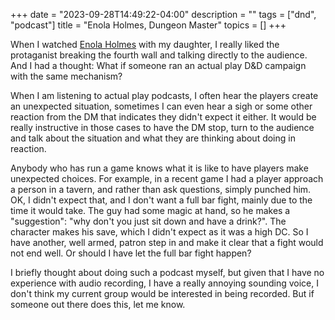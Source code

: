 +++
date = "2023-09-28T14:49:22-04:00"
description = ""
tags = ["dnd", "podcast"]
title = "Enola Holmes, Dungeon Master"
topics = []
+++

When I watched [Enola Holmes](https://en.wikipedia.org/wiki/Enola_Holmes_(film)) with my daughter, I really liked the protaganist breaking the fourth wall and talking directly to the audience.  And I had a thought:  What if someone ran an actual play D&D campaign with the same mechanism?

When I am listening to actual play podcasts, I often hear the players create an unexpected situation, sometimes I can even hear a sigh or some other reaction from the DM that indicates they didn't expect it either.  It would be really instructive in those cases to have the DM stop, turn to the audience and talk about the situation and what they are thinking about doing in reaction.

Anybody who has run a game knows what it is like to have players make unexpected choices.  For example, in a recent game I had a player approach a person in a tavern, and rather than ask questions, simply punched him.  OK, I didn't expect that, and I don't want a full bar fight, mainly due to the time it would take.  The guy had some magic at hand, so he makes a "suggestion":  "why don't you just sit down and have a drink?".  The character makes his save, which I didn't expect as it was a high DC.  So I have another, well armed, patron step in and make it clear that a fight would not end well.  Or should I have let the full bar fight happen?

I briefly thought about doing such a podcast myself, but given that I have no experience with audio recording, I have a really annoying sounding voice, I don't think my current group would be interested in being recorded.  But if someone out there does this, let me know.
